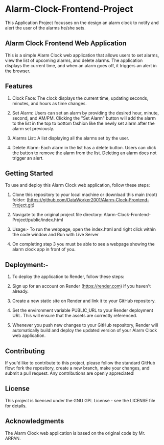 # Alarm-Clock-Frontend-Project
 This Application Project focusses on the design an alarm clock to notify and alert the user of the alarms he/she sets.
## Alarm Clock Frontend Web Application<br/>
This is a simple Alarm Clock web application that allows users to set alarms, view the list of upcoming alarms, and delete alarms. The application displays the current time, and when an alarm goes off, it triggers an alert in the browser.<br/>

## Features<br/>
1) Clock Face: The clock displays the current time, updating seconds, minutes, and hours as time changes.<br/>

2) Set Alarm: Users can set an alarm by providing the desired hour, minute, second, and AM/PM. Clicking the "Set Alarm" button will add the alarm to the list in the top to bottom fashion like the newly set alarm after the alarm set previously.<br/>

3) Alarms List: A list displaying all the alarms set by the user.<br/>

4) Delete Alarm: Each alarm in the list has a delete button. Users can click the button to remove the alarm from the list. Deleting an alarm does not trigger an alert.<br/>

## Getting Started<br/>
To use and deploy this Alarm Clock web application, follow these steps:<br/>

1) Clone this repository to your local machine or download this main (root) folder:
   (https://github.com/DataWorker2001/Alarm-Clock-Frontend-Project.git)
3) Navigate to the original project file directory:
Alarm-Clock-Frontend-Project/public/index.html
 
4) Usage:-
To run the webpage, open the index.html and right click within the code window and Run with Live Server
5) On completing step 3 you must be able to see a webpage showing the alarm clock app in front of you.

## Deployment:-
1) To deploy the application to Render, follow these steps:

2) Sign up for an account on Render (https://render.com) if you haven't already.

3) Create a new static site on Render and link it to your GitHub repository.

4) Set the environment variable PUBLIC_URL to your Render deployment URL. This will ensure that the assets are correctly referenced.

4) Whenever you push new changes to your GitHub repository, Render will automatically build and deploy the updated version of your Alarm Clock web application.

## Contributing
If you'd like to contribute to this project, please follow the standard GitHub flow: fork the repository, create a new branch, make your changes, and submit a pull request. Any contributions are openly appreciated!

## License
This project is licensed under the GNU GPL License - see the LICENSE file for details.

## Acknowledgments
The Alarm Clock web application is based on the original code by Mr. ARPAN.
